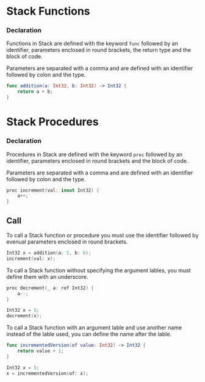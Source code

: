 
# Stack Functions

### Declaration

Functions in Stack are defined with the keyword `func`
followed by an identifier, parameters enclosed in round
brackets, the return type and the block of code.

Parameters are separated with a comma and are defined
with an identifier followed by colon and the type.

```swift
func addition(a: Int32, b: Int32) -> Int32 {
    return a + b;
}
```

# Stack Procedures

### Declaration

Procedures in Stack are defined with the keyword `proc`
followed by an identifier, parameters enclosed in round
brackets and the block of code.

Parameters are separated with a comma and are defined
with an identifier followed by colon and the type.

```swift
proc increment(val: inout Int32) {
    a++;
}
```

## Call

To call a Stack function or procedure you must use
the identifier followed by evenual parameters
enclosed in round brackets.

```swift
Int32 x = addition(a: 5, b: 6);
increment(val: x);
```

To call a Stack function without specifying the
argument lables, you must define them with an
underscore.

```swift
proc decrement(_ a: ref Int32) {
    a--;
}

Int32 x = 5;
decrement(x);
```

To call a Stack function with an argument lable
and use another name instead of the lable used,
you can define the name after the lable.

```swift
func incrementedVersion(of value: Int32) -> Int32 {
    return value + 1;
}

Int32 x = 5;
x = incrementedVersion(of: x);
```
